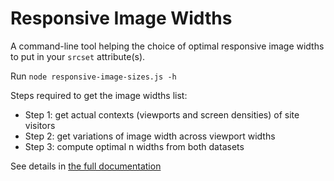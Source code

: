 # Responsive Image Widths

A command-line tool helping the choice of optimal responsive image widths to put in your `srcset` attribute(s).

Run `node responsive-image-sizes.js -h`

Steps required to get the image widths list:

- Step 1: get actual contexts (viewports and screen densities) of site visitors
- Step 2: get variations of image width across viewport widths
- Step 3: compute optimal n widths from both datasets

See details in [the full documentation](https://cleverage.github.io/responsive-image-widths/)
